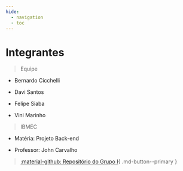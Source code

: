 ```yaml
---
hide:
  - navigation
  - toc
---  
```


# Integrantes

> Equipe


* Bernardo Cicchelli

*  Davi Santos

*  Felipe Siaba

* Vini Marinho


> IBMEC

- Matéria: Projeto Back-end

- Professor: John Carvalho


> [:material-github: Repositório do Grupo I](https://github.com/Projetos-de-Extensao/PBE_25.2_8001_I){ .md-button--primary }
